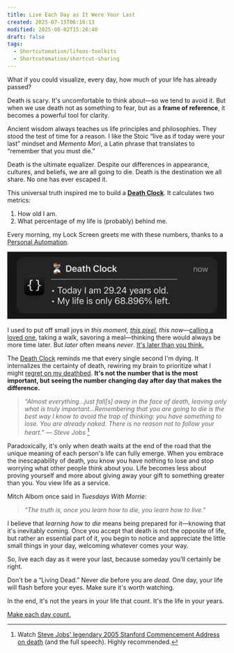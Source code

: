 ```yaml
---
title: Live Each Day as It Were Your Last
created: 2025-07-15T06:10:13
modified: 2025-08-02T15:26:40
draft: false
tags:
  - Shortcutomation/lifeos-toolkits
  - Shortcutomation/shortcut-sharing
---
```


What if you could visualize, every day, how much of your life has already passed?

Death is scary. It's uncomfortable to think about—so we tend to avoid it. But when we use death not as something to fear, but as a **frame of reference**, it becomes a powerful tool for clarity.

Ancient wisdom always teaches us life principles and philosophies. They stood the test of time for a reason. I like the Stoic “live as if today were your last” mindset and _Memento Mori_, a Latin phrase that translates to “remember that you must die.”

Death is the ultimate equalizer. Despite our differences in appearance, cultures, and beliefs, we are all going to die. Death is the destination we all share. No one has ever escaped it.

This universal truth inspired me to build a **[Death Clock](https://shortcutomation.com/gallery/shared/death-clock/)**. It calculates two metrics:

1. How old I am.
2. What percentage of my life is (probably) behind me.

Every morning, my Lock Screen greets me with these numbers, thanks to a [Personal Automation](https://support.apple.com/guide/shortcuts/intro-to-personal-automation-apd690170742/ios).

![](../_attachments/4b4ce1d10ae09059857f00b70a8315ff.jpg)

I used to put off small joys in _this moment, [this pixel](https://waitbutwhy.com/2013/11/life-is-picture-but-you-live-in-pixel.html), this now_—[calling a loved one](https://shortcutomation.com/gallery/lifeos-toolkits/call-people-i-love/), taking a walk, savoring a meal—thinking there would always be more time later. But _later_ often means _never_. [It's later than you think.](https://www.youtube.com/watch?v=nFxjnUPRwx4)

The [Death Clock](https://shortcutomation.com/gallery/shared/death-clock/) reminds me that every single second I'm dying. It internalizes the certainty of death, rewiring my brain to prioritize what I might [regret on my deathbed](https://bronnieware.com/regrets-of-the-dying/). **It's not the number that is the most important, but seeing the number changing day after day that makes the difference.**

> _“Almost everything…just fall[s] away in the face of death, leaving only what is truly important…Remembering that you are going to die is the best way I know to avoid the trap of thinking: you have something to lose. You are already naked. There is no reason not to follow your heart.” — Steve Jobs_ [^1]

Paradoxically, it's only when death waits at the end of the road that the unique meaning of each person's life can fully emerge. When you embrace the inescapability of death, you know you have nothing to lose and stop worrying what other people think about you. Life becomes less about proving yourself and more about giving away your gift to something greater than you. You view life as a service.

Mitch Albom once said in _Tuesdays With Morrie_:

> _“The truth is, once you learn how to die, you learn how to live.”_

I believe that _learning how to die_ means being prepared for it—knowing that it's inevitably coming. Once you accept that death is not the opposite of life, but rather an essential part of it, you begin to notice and appreciate the little small things in your day, welcoming whatever comes your way.

So, live each day as it were your last, because someday you'll certainly be right.

Don't be a “Living Dead.” Never _die_ before you are _dead_. One day, your life will flash before your eyes. Make sure it's worth watching.

In the end, it's not the years in your life that count. It's the life in your years.

[Make each day count.](https://youtu.be/JYdCltjvrxg)

[^1]: Watch [Steve Jobs' legendary 2005 Stanford Commencement Address on death](https://youtu.be/UF8uR6Z6KLc?t=544) (and the full speech). Highly recommended.
